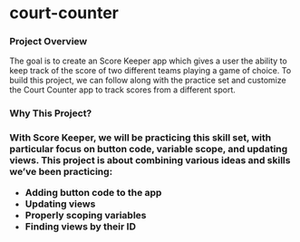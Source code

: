 # court-counter
<h3>Project Overview</h3>
<p>The goal is to create an Score Keeper app which gives a user the ability to keep track of the score of two different teams playing a game of choice. To build this project, we can follow along with the practice set and customize the Court Counter app to track scores from a different sport.</p>

<h3>Why This Project?<h3>
<p>With Score Keeper, we will be practicing this skill set, with particular focus on button code, variable scope, and updating views. This project is about combining various ideas and skills we’ve been practicing:</p>
<ul>
  <li>Adding button code to the app</li>
  <li>Updating views</li>
  <li>Properly scoping variables</li>
  <li>Finding views by their ID</li>
</ul>
